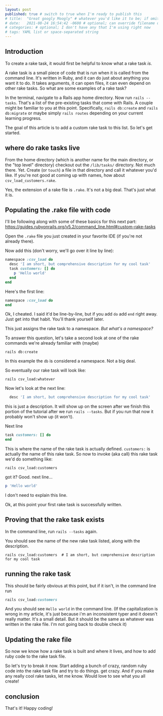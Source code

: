 ```yaml
---
layout: post
published: true # switch to true when I'm ready to publish this
# title:  "Great googly Moogly" # whatever you'd like it to be; if omitted will default to file name title
# date:   2021-08-24 16:54:42 -0600 # optional; can override filename date to re-order articles; but it must contain all those different parts; -0600 is MST
# categories: # optional; I don't have any that I'm using right now
# tags: YAML list or space-separated string
---
```


## Introduction

To create a rake task, it would first be helpful to know what a rake task _is_.

A rake task is a small piece of code that is run when it is called from the command line. It's written in Ruby, and it can do just about anything you want it to do. It takes arguments, it can open files, it can even depend on other rake tasks. So what are some examples of a rake task?

In the terminal, navigate to a Rails app home directory. Now run `rails --tasks`. That's a list of the pre-existing tasks that come with Rails. A couple might be familiar to you at this point. Specifically, `rails db:create` and `rails db:migrate` or maybe simply `rails routes` depending on your current learning progress.

The goal of this article is to add a custom rake task to this list. So let's get started.

## where do rake tasks live

From the home directory (which is another name for the main directory, or the "top level" directory) checkout out the `/lib/tasks/` directory. Not much there. Yet. Create (or `touch`) a file in that directory and call it whatever you'd like. If you're not good at coming up with names, how about `csv_load_customers.rake`.

Yes, the extension of a rake file is `.rake`. It's not a big deal. That's just what it is.

## Populating the .rake file with code

I'll be following along with some of these basics for this next part: https://guides.rubyonrails.org/v5.2/command_line.html#custom-rake-tasks

Open the `.rake` file you just created in your favorite IDE (if you're not already there).

Now add this (don't worry, we'll go over it line by line):

```ruby
namespace :csv_load do
  desc 'I am short, but comprehensive description for my cool task'
  task customers: [] do
    p 'Hello world'
  end
end
```

Here's the first line:

```ruby
namespace :csv_load do
end
```

Ok, I cheated. I said it'd be line-by-line, but if you add `do` add `end` right away. Just get into that habit. You'll thank yourself later.

This just assigns the rake task to a namespace. _But what's a namespace?_

To answer this question, let's take a second look at one of the rake commands we're already familiar with (maybe)

```
rails db:create
```

In this example the `db` is considered a namespace. Not a big deal.

So eventually our rake task will look like:

```
rails csv_load:whatever
```

Now let's look at the next line:

```ruby
  desc 'I am short, but comprehensive description for my cool task'
```

this is just a description. It will show up on the screen after we finish this portion of the tutorial after we run `rails --tasks`. But if you run that now it probably won't show up (it won't).

Next line

```ruby
task customers: [] do
end
```

This is where the name of the rake task is actually defined. `customers:` is actually the name of this rake task. So now to invoke (aka call) this rake task we'd do something like:

```
rails csv_load:customers
```

got it? Good. next line...

```ruby
p 'Hello world'
```

I don't need to explain this line.

Ok, at this point your first rake task is successfully written.

## Proving that the rake task exists

In the command line, run `rails --tasks` again.

You should see the name of the new rake task listed, along with the description.

```
rails csv_load:customers  # I am short, but comprehensive description for my cool task
```

## running the rake task

This should be fairly obvious at this point, but if it isn't, in the command line run

```ruby
rails csv_load:customers
```

And you should see `Hello world` in the command line. (If the capitalization is wrong in my article, it's just because i'm an inconsistent typer and it doesn't really matter. It's a small detail. But it should be the same as whatever was written in the rake file. I'm not going back to double check it)

## Updating the rake file

So now we know how a rake task is built and where it lives, and how to add ruby code to the rake task file.

So let's try to break it now. Start adding a bunch of crazy, random ruby code into the rake task file and try to do things. get crazy. And if you make any really cool rake tasks, let me know. Would love to see what you all create!

## conclusion

That's it! Happy coding!
